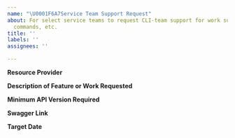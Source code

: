 ```yaml
---
name: "\U0001F6A7Service Team Support Request"
about: For select service teams to request CLI-team support for work such as new features,
  commands, etc.
title: ''
labels: ''
assignees: ''

---
```


**Resource Provider**
<!--- What is the Azure resource provider your feature is part of? --->

**Description of Feature or Work Requested**
<!--- Provide a brief description of the feature or work requested. A link to conceptual documentation may be helpful too. --->

**Minimum API Version Required**
<!--- What is the minimum API version of your service required to implement your feature? --->

**Swagger Link**
<!--- Provide a link to the location of your feature(s) in the REST API specs repo. If your feature(s) has corresponding commit or pull request in the REST API specs repo, provide them. This should be on the master branch of the REST API specs repo. --->

**Target Date**
<!--- If you have a target date for release of this feature/work, please provide it. While we can't guarantee these dates,
it will help us prioritize your request against other requests. --->
